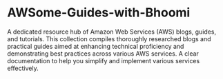 # AWSome-Guides-with-Bhoomi
A dedicated resource hub of Amazon Web Services (AWS) blogs, guides, and tutorials. This collection compiles thoroughly researched blogs and practical guides aimed at enhancing technical proficiency and demonstrating best practices across various AWS services. A clear documentation to help you simplify and implement various services effectively.
